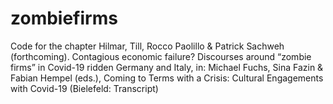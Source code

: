 # zombiefirms
Code for the chapter 
Hilmar, Till, Rocco Paolillo & Patrick Sachweh (forthcoming). Contagious economic failure? Discourses around “zombie firms” in Covid-19 ridden Germany and Italy, in: Michael Fuchs, Sina Fazin & Fabian Hempel (eds.), Coming to Terms with a Crisis: Cultural Engagements with Covid-19 (Bielefeld: Transcript)
